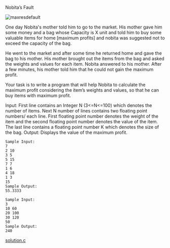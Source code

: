 Nobita’s Fault

![maxresdefault](https://user-images.githubusercontent.com/43641536/163093138-7e364fd8-7e87-45d0-8f3d-809e0a0d1e5b.jpg)

One day Nobita's mother told him to go to the market. His mother gave him some money and a bag whose Capacity is X unit and told him to buy some valuable items for home [maximum profits] and nobita was suggested not to exceed the capacity of the bag.

He went to the market and after some time he returned home and gave the bag to his mother. His mother brought out the items from the bag and asked the weights and values for each item. Nobita answered to his mother. After a few minutes, his mother told him that he could not gain the maximum profit. 

Your task is to write a program that will help Nobita to calculate the maximum profit considering the item’s weights and values, so that he can buy items with maximum profit.

Input:
First line contains an Integer N (3<=N<=100) which denotes the number of items.
Next N number of lines contains two floating point numbers/ each line. First floating point number denotes the weight of the item and the second floating point number denotes the value of the item.
The last line contains a floating point number K which denotes the size of the bag.
Output:
Displays the value of the maximum profit. 

```
Sample Input:
7
2 10
3 5
5 15
7 7
1 6
4 18
1 3
15 
Sample Output:
55.3333

Sample Input:
3
10 60
20 100
30 120
50 
Sample Output:
240
```
[solution.c](solution.c)
